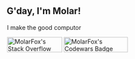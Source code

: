 ## &nbsp;&nbsp; G'day, I'm Molar!

&nbsp;&nbsp;&nbsp; I make the good computor

&nbsp;&nbsp;&nbsp; 
<a href="https://stackoverflow.com/users/5275401/molarfox"><img src="https://stackoverflow.com/users/flair/5275401.png?theme=dark" width="129" height="36" alt="MolarFox's Stack Overflow Badge" title="Molar's Stack Overflow Profile"></a> 
<a href="https://www.codewars.com/users/MolarFox"><img src="https://www.codewars.com/users/MolarFox/badges/micro" width="150" height="36" alt="MolarFox's Codewars Badge" title="Molar's Codewars Profile"></a>
